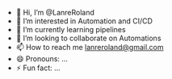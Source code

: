 - 👋 Hi, I’m @LanreRoland
- 👀 I’m interested in Automation and CI/CD
- 🌱 I’m currently learning pipelines
- 💞️ I’m looking to collaborate on Automations
- 📫 How to reach me lanreroland@gmail.com
- 😄 Pronouns: ...
- ⚡ Fun fact: ...

<!---
LanreRoland/LanreRoland is a ✨ special ✨ repository because its `README.md` (this file) appears on your GitHub profile.
You can click the Preview link to take a look at your changes.
--->
